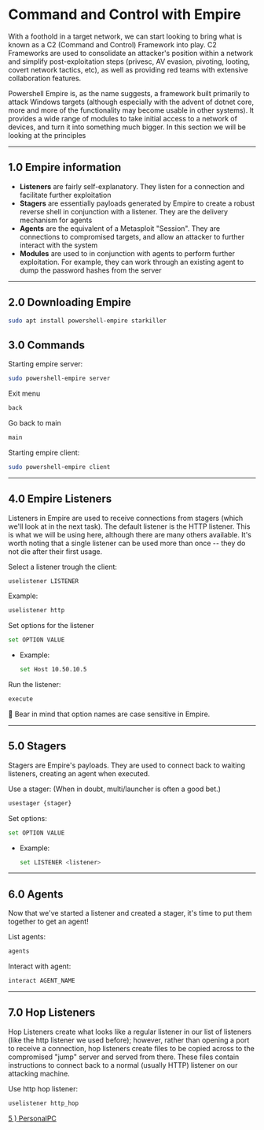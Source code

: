# Command and Control with Empire

With a foothold in a target network, we can start looking to bring what is known as a C2 (Command and Control) Framework into play. C2 Frameworks are used to consolidate an attacker's position within a network and simplify post-exploitation steps (privesc, AV evasion, pivoting, looting, covert network tactics, etc), as well as providing red teams with extensive collaboration features.

Powershell Empire is, as the name suggests, a framework built primarily to attack Windows targets (although especially with the advent of dotnet core, more and more of the functionality may become usable in other systems). It provides a wide range of modules to take initial access to a network of devices, and turn it into something much bigger. In this section we will be looking at the principles

---

## 1.0 Empire information

- **Listeners** are fairly self-explanatory. They listen for a connection and facilitate further exploitation
- **Stagers** are essentially payloads generated by Empire to create a robust reverse shell in conjunction with a listener. They are the delivery mechanism for agents
- **Agents** are the equivalent of a Metasploit "Session". They are connections to compromised targets, and allow an attacker to further interact with the system
- **Modules** are used to in conjunction with agents to perform further exploitation. For example, they can work through an existing agent to dump the password hashes from the server

---

## 2.0 Downloading Empire

```bash
sudo apt install powershell-empire starkiller
```

## 3.0 Commands

Starting empire server:

```bash
sudo powershell-empire server
```

Exit menu

```bash
back
```

Go back to main

```bash
main
```

Starting empire client:

```bash
sudo powershell-empire client
```

---

## 4.0 Empire Listeners

Listeners in Empire are used to receive connections from stagers (which we'll look at in the next task). The default listener is the HTTP listener. This is what we will be using here, although there are many others available. It's worth noting that a single listener can be used more than once -- they do not die after their first usage.

Select a listener trough the client:

```bash
uselistener LISTENER
```

Example:

```bash
uselistener http
```

Set options for the listener

```bash
set OPTION VALUE
```

- Example:
    
    ```bash
    set Host 10.50.10.5
    ```
    

Run the listener:

```bash
execute
```

<aside>
📌 Bear in mind that option names are case sensitive in Empire.

</aside>

---

## 5.0 Stagers

Stagers are Empire's payloads. They are used to connect back to waiting listeners, creating an agent when executed.

Use a stager: (When in doubt, multi/launcher is often a good bet.)

```bash
usestager {stager}
```

Set options:

```bash
set OPTION VALUE
```

- Example:
    
    ```bash
    set LISTENER <listener>
    ```
    

---

## 6.0 Agents

Now that we've started a listener and created a stager, it's time to put them together to get an agent!

List agents:

```bash
agents
```

Interact with agent:

```bash
interact AGENT_NAME
```

---

## 7.0 Hop Listeners

Hop Listeners create what looks like a regular listener in our list of listeners (like the http listener we used before); however, rather than opening a port to receive a connection, hop listeners create files to be copied across to the compromised "jump" server and served from there. These files contain instructions to connect back to a normal (usually HTTP) listener on our attacking machine.

Use http hop listener:

```bash
uselistener http_hop
```
[5 ) PersonalPC](/PersonalPC/README.md)